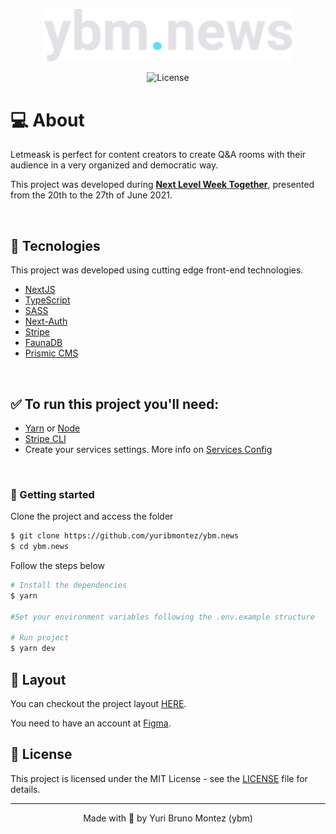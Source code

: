 <p align="center">
  <img alt="ybm.news" src="public/images/logo-ybm.svg" width="400px">
</p>

<p align="center">
  <img  src="https://img.shields.io/static/v1?label=license&message=MIT&color=8257E5&labelColor=000000" alt="License">
</p>

# 💻 About

Letmeask is perfect for content creators to create Q&A rooms with their audience in a very organized and democratic way.

This project was developed during **[Next Level Week Together](https://nextlevelweek.com/)**, presented from the 20th to the 27th of June 2021.

<!-- ![](COVER HERE) -->

<br>

## 🧪 Tecnologies

This project was developed using cutting edge front-end technologies.

- [NextJS](https://nextjs.org/)
- [TypeScript](https://www.typescriptlang.org/)
- [SASS](https://sass-lang.com/)
- [Next-Auth](https://next-auth.js.org/)
- [Stripe](https://stripe.com/)
- [FaunaDB](https://fauna.com/)
- [Prismic CMS](https://prismic.io/)

<br />

## ✅ To run this project you'll need:

- [Yarn](https://yarnpkg.com) or [Node](https://nodejs.org/en/)
- [Stripe CLI](https://stripe.com/docs/stripe-cli)
- Create your services settings. More info on [Services Config](SERVICES_CONFIG.md)

<br />

### 🚀  Getting started

Clone the project and access the folder

```bash
$ git clone https://github.com/yuribmontez/ybm.news
$ cd ybm.news
```

Follow the steps below
```bash
# Install the dependencies
$ yarn

#Set your environment variables following the .env.example structure

# Run project
$ yarn dev
```



## 🔖 Layout

You can checkout the project layout [HERE](https://www.figma.com/file/gl0fHkQgvaUfXNjuwGtDDs/ig.news/duplicate).

You need to have an account at [Figma](http://figma.com/).

## 📝 License

This project is licensed under the MIT License - see the  [LICENSE](LICENSE.md) file for details.

---
<p align="center">
    Made with 💜 by Yuri Bruno Montez (ybm)
</p>
